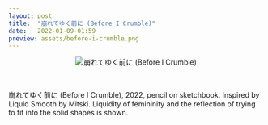 ```yaml
---
layout: post
title:  "崩れてゆく前に (Before I Crumble)"
date:   2022-01-09-01:59
preview: assets/before-i-crumble.png
---
```


<div style="text-align: center"><img src="{{site.baseurl}}/assets/before-i-crumble.png" alt="崩れてゆく前に (Before I Crumble)" class="center"/></div>

&nbsp;

崩れてゆく前に (Before I Crumble), 2022, pencil on sketchbook.
Inspired by Liquid Smooth by Mitski. Liquidity of femininity and the reflection of trying to fit into the solid shapes is shown.

&nbsp;
